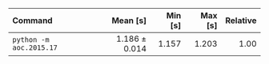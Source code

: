 | Command | Mean [s] | Min [s] | Max [s] | Relative |
|:---|---:|---:|---:|---:|
| `python -m aoc.2015.17` | 1.186 ± 0.014 | 1.157 | 1.203 | 1.00 |
